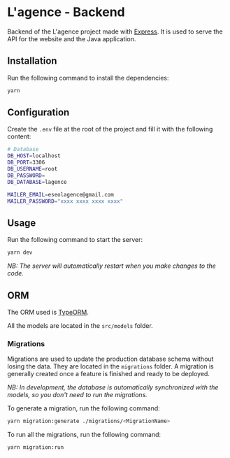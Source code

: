 # L'agence - Backend

Backend of the L'agence project made with [Express](https://expressjs.com/). It is used to serve the API for the website and the Java application.

## Installation

Run the following command to install the dependencies:

```bash
yarn
```

## Configuration

Create the `.env` file at the root of the project and fill it with the following content:

```bash
# Database
DB_HOST=localhost
DB_PORT=3306
DB_USERNAME=root
DB_PASSWORD=
DB_DATABASE=lagence

MAILER_EMAIL=eseolagence@gmail.com
MAILER_PASSWORD="xxxx xxxx xxxx xxxx"
```

## Usage

Run the following command to start the server:

```bash
yarn dev
```

_NB: The server will automatically restart when you make changes to the code._

## ORM

The ORM used is [TypeORM](https://typeorm.io/#/).

All the models are located in the `src/models` folder.

### Migrations

Migrations are used to update the production database schema without losing the data. They are located in the `migrations` folder. A migration is generally created once a feature is finished and ready to be deployed.

_NB: In development, the database is automatically synchronized with the models, so you don't need to run the migrations._

To generate a migration, run the following command:

```bash
yarn migration:generate ./migrations/<MigrationName>
```

To run all the migrations, run the following command:

```bash
yarn migration:run
```
